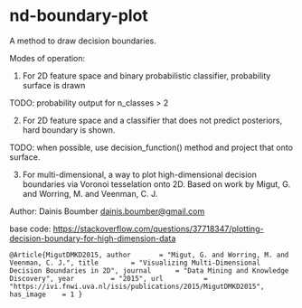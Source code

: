
# nd-boundary-plot
A method to draw decision boundaries.

Modes of operation:

1) For 2D feature space and binary probabilistic classifier, probability surface is drawn

TODO: probability output for n_classes > 2

2) For 2D feature space and a classifier that does not predict posteriors, hard boundary is shown.

TODO: when possible, use decision_function() method and project that onto surface.

3) For multi-dimensional, a way to plot high-dimensional decision boundaries via Voronoi tesselation onto 2D. 
Based on work by Migut, G. and Worring, M. and Veenman, C. J.

Author: Dainis Boumber dainis.boumber@gmail.com

base code: https://stackoverflow.com/questions/37718347/plotting-decision-boundary-for-high-dimension-data

``
@Article{MigutDMKD2015,
  author       = "Migut, G. and Worring, M. and Veenman, C. J.",
  title        = "Visualizing Multi-Dimensional Decision Boundaries in 2D",
  journal      = "Data Mining and Knowledge Discovery",
  year         = "2015",
  url          = "https://ivi.fnwi.uva.nl/isis/publications/2015/MigutDMKD2015",
  has_image    = 1
}
``

